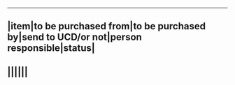 -------------------------------------------------------------------------------------------------------------------
|**item**|**to be purchased from**|**to be purchased by**|**send to UCD/or not**|**person responsible**|**status**|
-------------------------------------------------------------------------------------------------------------------
||||||
-------------------------------------------------------------------------------------------------------------------
